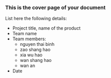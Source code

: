 ### This is the cover page of your document

List here the following details:
* Project title, name of the product
* Team name
* Team members:
  * nguyen thai binh
  * zao shang hao
  * xia wu hao
  * wan shang hao
  * wan an
* Date

